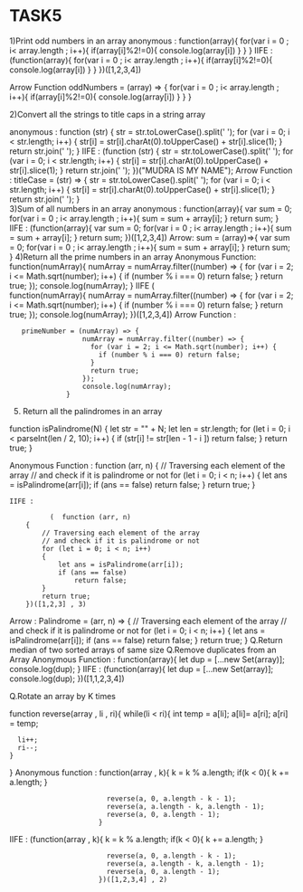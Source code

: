 # TASK5

1)Print odd numbers in an array
anonymous  :  function(array){
                  for(var i = 0 ; i< array.length ; i++){
                        if(array[i]%2!=0){
                           console.log(array[i])
                        } 
                   }
                }
IIFE :       (function(array){
             for(var i = 0 ; i< array.length ; i++){
                        if(array[i]%2!=0){
                           console.log(array[i])
                        } 
                   }
             })([1,2,3,4])
             
Arrow Function    oddNumbers = (array) => {
                   for(var i = 0 ; i< array.length ; i++){
                        if(array[i]%2!=0){
                           console.log(array[i])
                        } 
                   }
                        }
                        
   2)Convert all the strings to title caps in a string array
   
 anonymous :   function (str) {
                    str = str.toLowerCase().split(' ');
                    for (var i = 0; i < str.length; i++) {
                      str[i] = str[i].charAt(0).toUpperCase() + str[i].slice(1); 
                    } 
                    return str.join(' ');
                  }
IIFE : (function (str) {
                    str = str.toLowerCase().split(' ');
                    for (var i = 0; i < str.length; i++) {
                      str[i] = str[i].charAt(0).toUpperCase() + str[i].slice(1); 
                    } 
                    return str.join(' ');
                  })("MUDRA IS MY NAME");
 Arrow Function : titleCase = (str) => {
                    str = str.toLowerCase().split(' ');
                    for (var i = 0; i < str.length; i++) {
                      str[i] = str[i].charAt(0).toUpperCase() + str[i].slice(1); 
                    } 
                    return str.join(' ');
                  }            
3)Sum of all numbers in an array 
anonymous  :  function(array){
                  var sum = 0;
                  for(var i = 0 ; i< array.length ; i++){
                     sum = sum + array[i];
                   }
                   return sum;
                }
IIFE :       (function(array){
             var sum = 0;
                  for(var i = 0 ; i< array.length ; i++){
                     sum = sum + array[i];
                   }
                   return sum;
             })([1,2,3,4])
Arrow:       sum = (array)=>{
             var sum = 0;
                  for(var i = 0 ; i< array.length ; i++){
                     sum = sum + array[i];
                   }
                   return sum;
                   }
4)Return all the prime numbers in an array
    Anonymous Function:
                 function(numArray){
                      numArray = numArray.filter((number) => {
                        for (var i = 2; i <= Math.sqrt(number); i++) {
                          if (number % i === 0) return false;
                        }
                        return true;
                      });
                      console.log(numArray);
                  }
   IIFE 
                   (  
                   function(numArray){
                      numArray = numArray.filter((number) => {
                        for (var i = 2; i <= Math.sqrt(number); i++) {
                          if (number % i === 0) return false;
                        }
                        return true;
                      });
                      console.log(numArray);
                  })([1,2,3,4])
    Arrow Function :
    
       primeNumber = (numArray) => {
                      numArray = numArray.filter((number) => {
                        for (var i = 2; i <= Math.sqrt(number); i++) {
                          if (number % i === 0) return false;
                        }
                        return true;
                      });
                      console.log(numArray);
                  }
                  
5)  Return all the palindromes in an array

function isPalindrome(N)
    {
        let str = "" + N;
        let len = str.length;
        for (let i = 0; i < parseInt(len / 2, 10); i++)
        {
            if (str[i] != str[len - 1 - i ])
                return false;
        }
        return true;
    }
    
  Anonymous Function :  function (arr, n)
    {
        // Traversing each element of the array
        // and check if it is palindrome or not
        for (let i = 0; i < n; i++)
        {
            let ans = isPalindrome(arr[i]);
            if (ans == false)
                return false;
        }
        return true;
    }
    
    IIFE : 

              (  function (arr, n)
        {
            // Traversing each element of the array
            // and check if it is palindrome or not
            for (let i = 0; i < n; i++)
            {
                let ans = isPalindrome(arr[i]);
                if (ans == false)
                    return false;
            }
            return true;
        })([1,2,3] , 3)

Arrow : 
Palindrome = (arr, n) =>
    {
        // Traversing each element of the array
        // and check if it is palindrome or not
        for (let i = 0; i < n; i++)
        {
            let ans = isPalindrome(arr[i]);
            if (ans == false)
                return false;
        }
        return true;
    }
Q.Return median of two sorted arrays of same size
Q.Remove duplicates from an Array
Anonymous Function : function(array){
                        let dup = [...new Set(array)];
                        console.log(dup);
                      }
IIFE :                (function(array){
                        let dup = [...new Set(array)];
                        console.log(dup);
                       })([1,1,2,3,4])
                       

Q.Rotate an array by K times

function reverse(array , li , ri){
 while(li < ri){
      int temp = a[li];
      a[li]= a[ri];
      a[ri] = temp;
      
      li++;
      ri--;
    }
}
Anonymous function : function(array , k){
                          k = k % a.length;
                            if(k < 0){
                              k += a.length;
                            }

                            reverse(a, 0, a.length - k - 1);
                            reverse(a, a.length - k, a.length - 1);
                            reverse(a, 0, a.length - 1);
                          }
                          
   IIFE :   (function(array , k){
                          k = k % a.length;
                            if(k < 0){
                              k += a.length;
                            }

                            reverse(a, 0, a.length - k - 1);
                            reverse(a, a.length - k, a.length - 1);
                            reverse(a, 0, a.length - 1);
                          })([1,2,3,4] , 2)
                          



